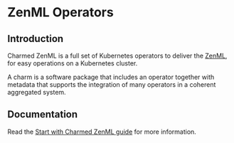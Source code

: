# ZenML Operators

## Introduction

Charmed ZenML is a full set of Kubernetes operators to deliver the [ZenML](https://www.zenml.io/), for easy operations on a Kubernetes cluster.

A charm is a software package that includes an operator together with metadata that supports the integration of many operators in a coherent aggregated system.

## Documentation

Read the [Start with Charmed ZenML guide][docs] for more information.

[docs]: https://github.com/RafalSiwek/zenml-server-operator
